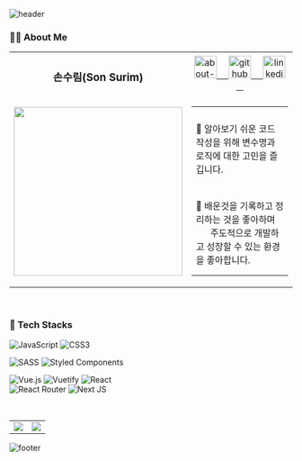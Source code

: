 ![header](https://capsule-render.vercel.app/api?type=waving&color=gradient&customColorList=12&height=300&section=header&text=Hi%20there%20👋,%20I'm%20Surim&fontSize=50)

### 👩‍💻 About Me
<table>
  <tr>
    <td align=center>
      <h3> 손수림(Son Surim)</h3>
    </td>
    <td align=center>
      <a href="https://www.notion.so/thstnfla/Son-Surim-6e288aae9ea3406da7a604f1065f16f0">
        <img src='https://cdn.jsdelivr.net/npm/simple-icons@3.0.1/icons/about-dot-me.svg' alt='about-dot-me' height='40'>
        &nbsp;&nbsp;&nbsp;
      </a>
      <a href="https://github.com/sonsurim">
        <img src='https://cdn.jsdelivr.net/npm/simple-icons@3.0.1/icons/github.svg' alt='github' height='40'>
        &nbsp;&nbsp;&nbsp;
      </a>
      <a href="https://www.linkedin.com/in/%EC%88%98%EB%A6%BC-%EC%86%90-681b93226">
        <img src='https://cdn.jsdelivr.net/npm/simple-icons@3.0.1/icons/linkedin.svg' alt='linkedin' height='40'>
        &nbsp;&nbsp;&nbsp;
      </a>
    </td>
  </tr>
  <tr height=300>
    <td><img src="https://user-images.githubusercontent.com/47546413/148397508-d3703687-d8b1-4925-bbff-dea68370c097.png" height=300></td>
    <td>
      <table>
        <tr>
          <td height=150>🧐 알아보기 쉬운 코드 작성을 위해 변수명과 로직에 대한 고민을 즐깁니다.</td>
        </tr>
        <tr>
          <td height=150>📝 배운것을 기록하고 정리하는 것을 좋아하며 <br/>&nbsp;&nbsp;&nbsp;&nbsp;&nbsp;&nbsp;주도적으로 개발하고 성장할 수 있는 환경을 좋아합니다.</td>
        </tr>
      </table>
    </td>
  </tr>
 </table>
 
<br/>
 
 ### 💪 Tech Stacks
<p>
  
![JavaScript](https://img.shields.io/badge/javascript-%23323330.svg?style=for-the-badge&logo=javascript&logoColor=%23F7DF1E)
![CSS3](https://img.shields.io/badge/css3-%231572B6.svg?style=for-the-badge&logo=css3&logoColor=white)

  
</p>
<p>
  
![SASS](https://img.shields.io/badge/SASS-hotpink.svg?style=for-the-badge&logo=SASS&logoColor=white)
![Styled Components](https://img.shields.io/badge/styled--components-DB7093?style=for-the-badge&logo=styled-components&logoColor=white)

</p>
<p>
  
![Vue.js](https://img.shields.io/badge/vuejs-%2335495e.svg?style=for-the-badge&logo=vuedotjs&logoColor=%234FC08D)
![Vuetify](https://img.shields.io/badge/Vuetify-1867C0?style=for-the-badge&logo=vuetify&logoColor=AEDDFF)
![React](https://img.shields.io/badge/react-%2320232a.svg?style=for-the-badge&logo=react&logoColor=%2361DAFB)  
![React Router](https://img.shields.io/badge/React_Router-CA4245?style=for-the-badge&logo=react-router&logoColor=white)
![Next JS](https://img.shields.io/badge/Next-black?style=for-the-badge&logo=next.js&logoColor=white)

</p>

<br/>
 
<table>
  <tr>
    <td>
      <img src="https://github-readme-stats.vercel.app/api/top-langs/?username=sonsurim">
    </td>
    <td>
      <img src="https://github-readme-stats.vercel.app/api?username=sonsurim&&show_icons=true&theme=react">
    </td>
  </tr>
</table>

![footer](https://capsule-render.vercel.app/api?section=footer&type=waving&color=gradient&customColorList=12)
